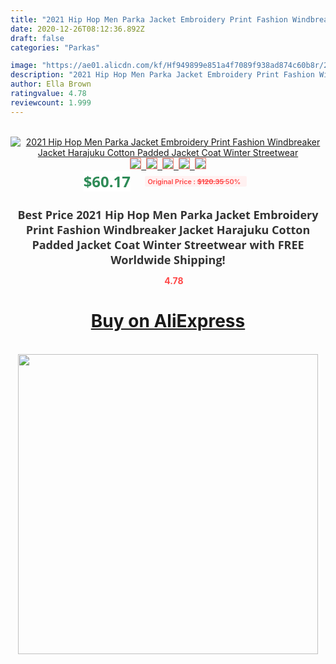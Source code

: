 ```yaml
---
title: "2021 Hip Hop Men Parka Jacket Embroidery Print Fashion Windbreaker Jacket Harajuku Cotton Padded Jacket Coat Winter Streetwear"
date: 2020-12-26T08:12:36.892Z
draft: false
categories: "Parkas"

image: "https://ae01.alicdn.com/kf/Hf949899e851a4f7089f938ad874c60b8r/2021-Hip-Hop-Men-Parka-Jacket-Embroidery-Print-Fashion-Windbreaker-Jacket-Harajuku-Cotton-Padded-Jacket-Coat.jpg"
description: "2021 Hip Hop Men Parka Jacket Embroidery Print Fashion Windbreaker Jacket Harajuku Cotton Padded Jacket Coat Winter Streetwear"
author: Ella Brown
ratingvalue: 4.78
reviewcount: 1.999
---
```

<br>
<div style="text-align: center;">
<a href="https://s.click.aliexpress.com/e/_ASLEIh" target="_blank" rel="nofollow noopener noreferrer"><img alt="2021 Hip Hop Men Parka Jacket Embroidery Print Fashion Windbreaker Jacket Harajuku Cotton Padded Jacket Coat Winter Streetwear" class="magnifier-image" src="https://ae01.alicdn.com/kf/Hf949899e851a4f7089f938ad874c60b8r/2021-Hip-Hop-Men-Parka-Jacket-Embroidery-Print-Fashion-Windbreaker-Jacket-Harajuku-Cotton-Padded-Jacket-Coat.jpg_640x640.jpg">
<br>
<img style="border:1px solid salmon" src="https://ae01.alicdn.com/kf/Hf949899e851a4f7089f938ad874c60b8r/2021-Hip-Hop-Men-Parka-Jacket-Embroidery-Print-Fashion-Windbreaker-Jacket-Harajuku-Cotton-Padded-Jacket-Coat.jpg_120x120.jpg">&nbsp;&nbsp;<img style="border:1px solid salmon" src="https://ae01.alicdn.com/kf/H8961a3360372455d91e946692bb56bf4n/2021-Hip-Hop-Men-Parka-Jacket-Embroidery-Print-Fashion-Windbreaker-Jacket-Harajuku-Cotton-Padded-Jacket-Coat.jpg_120x120.jpg">&nbsp;&nbsp;<img style="border:1px solid salmon" src="https://ae01.alicdn.com/kf/H0a20140980b44332b0101b1932dbaf0fF/2021-Hip-Hop-Men-Parka-Jacket-Embroidery-Print-Fashion-Windbreaker-Jacket-Harajuku-Cotton-Padded-Jacket-Coat.jpg_120x120.jpg">&nbsp;&nbsp;<img style="border:1px solid salmon" src="https://ae01.alicdn.com/kf/H978293f3525246a5bf62e3cf8b56a47fQ/2021-Hip-Hop-Men-Parka-Jacket-Embroidery-Print-Fashion-Windbreaker-Jacket-Harajuku-Cotton-Padded-Jacket-Coat.jpg_120x120.jpg">&nbsp;&nbsp;<img style="border:1px solid salmon" src="https://ae01.alicdn.com/kf/H54ef8caf48624d3aa05c35eb69fdf24eq/2021-Hip-Hop-Men-Parka-Jacket-Embroidery-Print-Fashion-Windbreaker-Jacket-Harajuku-Cotton-Padded-Jacket-Coat.jpg_120x120.jpg"></a></div><br0>
<div style="text-align: center;"><span style="background-color: white; border: 0px; box-sizing: border-box; color: seagreen; display: inline-block; font-family: &quot;open sans&quot; , &quot;arial&quot; , &quot;helvetica&quot; , sans-serif , &quot;heiti&quot;; font-size: 24px; font-stretch: inherit; font-weight: 700; line-height: inherit; margin: 0px 10px 0px 0px; padding: 0px; vertical-align: middle;">$60.17 </span>
<span style="background: rgb(255 , 241 , 241); border-radius: 3px; border: 0px; box-sizing: border-box; color: #ff4747; display: inline-block; font-family: inherit; font-size: 12px; font-stretch: inherit; font-style: inherit; font-variant: inherit; font-weight: 600; line-height: inherit; margin: 0px; padding: 2px 5px; transform: scale(0.9); vertical-align: middle;">Original Price : <b style="text-decoration: line-through;">$120.35 </b> 50%&nbsp;&nbsp;</span></div>
<h1 style="color: #333333; display: inline-block; font-family: &quot;open sans&quot; , &quot;arial&quot; , &quot;helvetica&quot; , sans-serif , &quot;heiti&quot;; font-size: 18px; font-stretch: inherit; font-weight: 700; text-align: center;">Best Price 2021 Hip Hop Men Parka Jacket Embroidery Print Fashion Windbreaker Jacket Harajuku Cotton Padded Jacket Coat Winter Streetwear with FREE Worldwide Shipping!</h1>
<div style="color: #ff4747; text-align: center;">
<img src="https://4.bp.blogspot.com/-M0ZcTcb-5uY/XleCXlxnR4I/AAAAAAAAAEc/OrjgMkXV1oMQFaCRZj5HQwOCBcu3w1FegCPcBGAYYCw/s1600/star.png" style="height: 15px;">&nbsp;<b>4.78</b></div>
<div class="button_cont" align="center"><a class="buynow_a" href="https://s.click.aliexpress.com/e/_ASLEIh" target="_blank" rel="nofollow noopener noreferrer"><H1>Buy on AliExpress</H1></a></div><br>
<div class="separator" style="clear: both; text-align: center;">
<img src="https://lh3.googleusercontent.com/-pTy5HemUv9M/XlePHvY0dAI/AAAAAAAAAE4/0nX5iRUoIWY8eMW9Dpxeirr157OZliDIgCLcBGAsYHQ/s1600/badge.gif" width="480">
</div>
